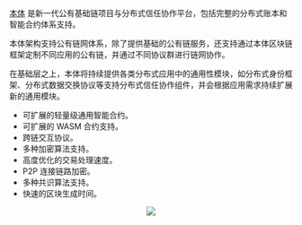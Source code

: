 
[本体](https://ont.io/#/) 是新一代公有基础链项目与分布式信任协作平台，包括完整的分布式账本和智能合约体系支持。

本体架构支持公有链网体系，除了提供基础的公有链服务，还支持通过本体区块链框架定制不同应用的公有链，并通过不同协议群进行链网协作。

在基础层之上，本体将持续提供各类分布式应用中的通用性模块，如分布式身份框架、分布式数据交换协议等支持分布式信任协作组件，并会根据应用需求持续扩展新的通用模块。

- 可扩展的轻量级通用智能合约。
- 可扩展的 WASM 合约支持。
- 跨链交互协议。
- 多种加密算法支持。
- 高度优化的交易处理速度。
- P2P 连接链路加密。
- 多种共识算法支持。
- 快速的区块生成时间。

<div align="center"><img src="https://raw.githubusercontent.com/ontio/documentation/master/dev-website-docs/assets/arch.png"></div>